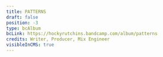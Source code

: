 ```yaml
---
title: PATTERNS
draft: false
position: -3
type: bcAlbum
bcLink: https://hockyrutchins.bandcamp.com/album/patterns
credits: Writer, Producer, Mix Engineer
visibleInCMS: true
---
```

